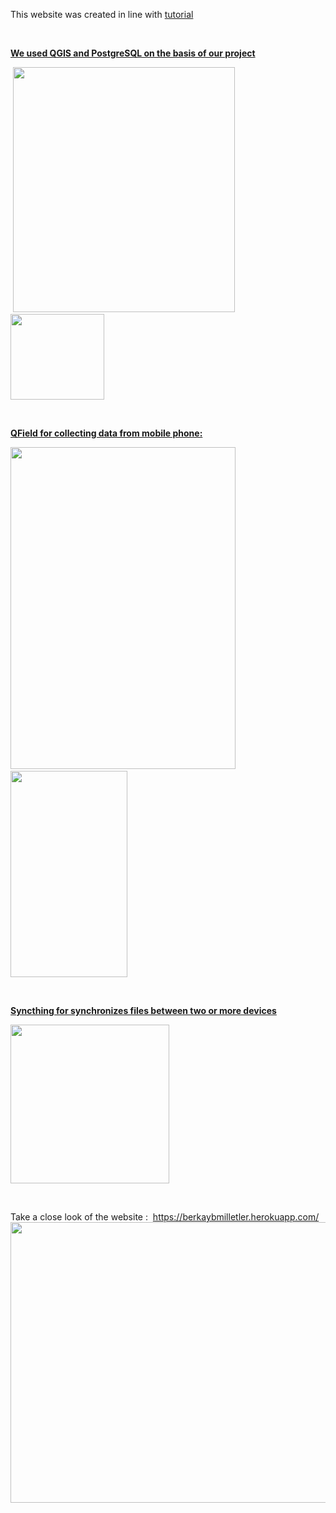 <p>This website was created in line with <a href="https://wiki.osgeo.org/wiki/Training_Material_for_2019_UN_Open_GIS_Challenge_2_-_Open_geospatial_data_and_software_for_UN_SDG_16,_Peace_justice_and_open_institutions">tutorial</a></p>
<p>&nbsp;</p>
<p><strong><span style="text-decoration: underline;">We used QGIS and PostgreSQL on the basis of our project</span></strong></p>
<p>&nbsp;<img src="https://wiki.osgeo.org/images/d/da/Osm.jpg" alt="" width="355" height="392" />&nbsp; &nbsp;<img src="https://www.buycpanel.com/wp-content/uploads/2018/08/download-2-e1534258452193.png" alt="" width="150" height="137" /></p>
<p>&nbsp;</p>
<p><strong><span style="text-decoration: underline;">QField for collecting data from mobile phone:</span></strong></p>
<p><img src="https://wiki.osgeo.org/images/thumb/d/d8/Qfield_data_collection.jpg/627px-Qfield_data_collection.jpg" alt="" width="360" height="515" />&nbsp; &nbsp;<img src="https://wiki.osgeo.org/images/thumb/b/b6/Photo_take_qfield.jpeg/505px-Photo_take_qfield.jpeg" alt="" width="187" height="330" /></p>
<p>&nbsp;</p>
<p><span style="text-decoration: underline;"><strong>Syncthing for synchronizes files between two or more devices</strong></span></p>
<p><img src="https://www.idiria.com/wp-content/uploads/2016/03/syncthing-logo.jpg" alt="" width="254" height="254" /></p>
<p>&nbsp;</p>
<p>Take a close look of the website :&nbsp;&nbsp;<a href="https://afour.herokuapp.com/">https://berkaybmilletler.herokuapp.com/</a><img src="https://i.ibb.co/bzJ7xtK/ress1.png" alt="" width="535" height="449" /></p>
<p>&nbsp;</p>
<p>&nbsp;</p>
